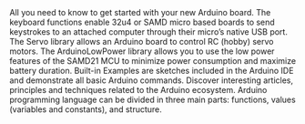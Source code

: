 <EssentialsColumn title="First Steps">
  <EssentialElement title="Quickstart Guide" type="getting-started" link="/software/ide-v1/tutorials/getting-started/cores/arduino-samd/">
    All you need to know to get started with your new Arduino board.
  </EssentialElement>
</EssentialsColumn>

<EssentialsColumn title="Suggested Libraries">

  <EssentialElement title="Keyboard" type="library" link="https://www.arduino.cc/reference/en/language/functions/usb/keyboard/">
 The keyboard functions enable 32u4 or SAMD micro based boards to send keystrokes to an attached computer through their micro’s native USB port.
  </EssentialElement>

  <EssentialElement title="Servo" type="library" link="https://www.arduino.cc/reference/en/libraries/servo/">
The Servo library allows an Arduino board to control RC (hobby) servo motors.
  </EssentialElement>

  <EssentialElement title="ArduinoLowPower" type="library" link="https://www.arduino.cc/en/Reference/ArduinoLowPower">
    The ArduinoLowPower library allows you to use the low power features of the SAMD21 MCU to minimize power consumption and maximize battery duration.
  </EssentialElement>  

</EssentialsColumn>

<EssentialsColumn title="Arduino Basics">
  <EssentialElement title="Built-in Examples" type="tutorial" link="/built-in-examples/">
    Built-in Examples are sketches included in the Arduino IDE and demonstrate all basic Arduino commands. 
  </EssentialElement>
  <EssentialElement title="Learn" type="resource" link="/learn/">
    Discover interesting articles, principles and techniques related to the Arduino ecosystem.
  </EssentialElement>
  <EssentialElement title="Language References" type="resource" link="https://www.arduino.cc/reference/en/">
  Arduino programming language can be divided in three main parts: functions, values (variables and constants), and structure.
  </EssentialElement>
</EssentialsColumn>